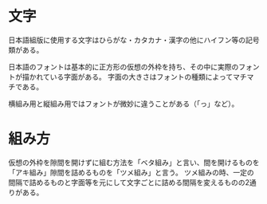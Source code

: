 # 文字
日本語組版に使用する文字はひらがな・カタカナ・漢字の他にハイフン等の記号類がある。

日本語のフォントは基本的に正方形の仮想の外枠を持ち、その中に実際のフォントが描かれている字面がある。
字面の大きさはフォントの種類によってマチマチである。

横組み用と縦組み用ではフォントが微妙に違うことがある（「っ」など）。

# 組み方
仮想の外枠を隙間を開けずに組む方法を「ベタ組み」と言い、間を開けるものを「アキ組み」隙間を詰めるものを「ツメ組み」と言う。
ツメ組みの時、一定の間隔で詰めるものと字面等を元にして文字ごとに詰める間隔を変えるものの2通りがある。
